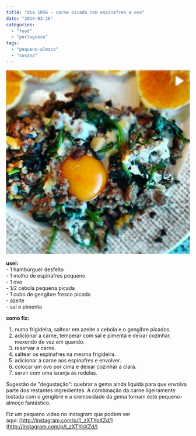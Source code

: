 ```yaml
---
title: "dia 1056 - carne picada com espinafres e ovo"
date: "2014-03-26"
categories: 
  - "food"
  - "portuguese"
tags: 
  - "pequeno-almoco"
  - "susana"
---
```


[![](images/IMG_20140326_082601.jpg)](http://1.bp.blogspot.com/-w3CVRiRxPj0/UzKQdpJN0WI/AAAAAAAANQI/P2Jrr0H6T44/s3200/IMG_20140326_082601.jpg)

  
**usei:**  
\- 1 hambúrguer desfeito  
\- 1 molho de espinafres pequeno  
\- 1 ovo  
\- 1/2 cebola pequena picada  
\- 1 cubo de gengibre fresco picado  
\- azeite  
\- sal e pimenta  
  
**como fiz:**  

1. numa frigideira, saltear em azeite a cebola e o gengibre picados.
2. adicionar a carne, temperar com sal e pimenta e deixar cozinhar, mexendo de vez em quando.
3. reservar a carne.
4. saltear os espinafres na mesma frigideira.
5. adicionar a carne aos espinafres e envolver.
6. colocar um ovo por cima e deixar cozinhar a clara.
7. servir com uma laranja às rodelas.

  

Sugestão de "degustação": quebrar a gema ainda liquida para que envolva parte dos restantes ingredientes. A combinação da carne ligeiramente tostada com o gengibre e a cremosidade da gema tornam este pequeno-almoço fantástico.

  

Fiz um pequeno video no instagram que podem ver aqui: [http://instagram.com/p/l\_zXTYoXZd/](http://instagram.com/p/l_zXTYoXZd/)
